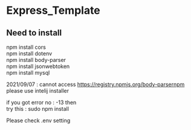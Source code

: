 # Express_Template

<h2>Need to install</h2>
npm install cors<br>
npm install dotenv<br>
npm install body-parser<br>
npm install jsonwebtoken<br>
npm install mysql<br>

2021/09/07 : cannot access https://registry.npmjs.org/body-parsernpm please use intelij installer<br>

if you got error no : -13 then<br>
try this : sudo npm install

Please check .env setting

